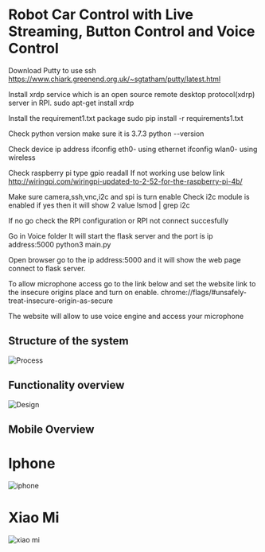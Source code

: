# Robot Car Control with Live Streaming, Button Control and Voice Control

Download Putty to use ssh
https://www.chiark.greenend.org.uk/~sgtatham/putty/latest.html

Install xrdp service which is an open source remote desktop protocol(xdrp) server in RPI.
sudo apt-get install xrdp


Install the requirement1.txt package
sudo pip install -r requirements1.txt

Check python version make sure it is 3.7.3 
python --version

Check device ip address
ifconfig eth0- using ethernet
ifconfig wlan0- using wireless


Check raspberry pi type
gpio readall
If not working use below link 
http://wiringpi.com/wiringpi-updated-to-2-52-for-the-raspberry-pi-4b/


Make sure camera,ssh,vnc,i2c and spi is turn enable
Check i2c module is enabled if yes then it will show 2 value
lsmod | grep i2c

If no go check the RPI configuration or RPI not connect succesfully

Go in Voice folder
It will start the flask server and the port is ip address:5000
python3 main.py

Open browser go to the ip address:5000 and it will show the web page connect to flask server.

To allow microphone access go to the link below and set the website link to the insecure origins place and turn on enable.
chrome://flags/#unsafely-treat-insecure-origin-as-secure 

The website will allow to use voice engine and access your microphone


## Structure of the system
![Process ](https://user-images.githubusercontent.com/60971135/125146791-ad243880-e11f-11eb-81dc-98247421fb13.png)

## Functionality overview
![Design](https://user-images.githubusercontent.com/60971135/125146807-c4fbbc80-e11f-11eb-8c62-626f2ec3e574.PNG)

## Mobile Overview
# Iphone
![iphone](https://user-images.githubusercontent.com/60971135/125146797-b6150a00-e11f-11eb-859b-746dfa2fc1e6.jpg)

# Xiao Mi
![xiao mi](https://user-images.githubusercontent.com/60971135/125146800-ba412780-e11f-11eb-97c2-6c80e4774090.jpg)

